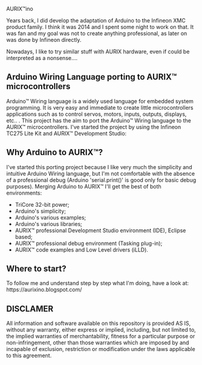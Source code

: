 <h>AURIX™ino</h>

Years back, I did develop the adaptation of Arduino to the Infineon XMC product family. I think it was 2014 and I spent some night to work on that. It was fan and my goal was not to create anything professional, as later on was done by Infineon directly. 

Nowadays, I like to try similar stuff with AURIX hardware, even if could be interpreted as a nonsense....


<h2>Arduino Wiring Language porting to AURIX™ microcontrollers</h2>


Arduino™ Wiring language is a widely used language for embedded system programming. It is very easy and immediate to create little microcontrollers applications such as to control servos, motors, inputs, outputs, displays, etc.. . This project has the aim to port the Arduino™ Wiring language to the AURIX™ microcontrollers. I've started the project by using the Infineon TC275 Lite Kit and AURIX™ Development Studio:


<h2>Why Arduino to AURIX™?</h2>

I've started this porting project because I like very much the simplicity and intuitive Arduino Wiring language, but I'm not comfortable with the absence of a professional debug (Arduino 'serial.print()' is good only for basic debug purposes). Merging Arduino to AURIX™ I'll get the best of both environments: 
<ul>
  <li>TriCore 32-bit power; </li>
  <li>Arduino's simplicity;</li> 
  <li>Arduino's various examples;</li> 
  <li>Arduino's various libraries; </li>
  <li>AURIX™ professional Development Studio environment (IDE), Eclipse based; </li>
  <li>AURIX™ professional debug environment (Tasking plug-in); </li>
  <li>AURIX™ code examples and Low Level drivers (iLLD).</li>
</ul>

<h2>Where to start?</h2>
To follow me and understand step by step what I'm doing, have a look at: https://aurixino.blogspot.com/

<h2>DISCLAMER</h2>

All information and software available on this repository is provided AS IS, without any warranty, either express or implied, including, but not limited to, the implied warranties of merchantability, fitness for a particular purpose or non-infringement, other than those warranties which are imposed by and incapable of exclusion, restriction or modification under the laws applicable to this agreement.



